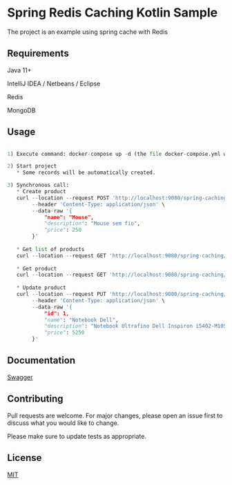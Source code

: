 # Spring Redis Caching Kotlin Sample

The project is an example using spring cache with Redis

## Requirements

Java 11+

IntelliJ IDEA / Netbeans / Eclipse

Redis

MongoDB

## Usage

```python

1) Execute command: docker-compose up -d (the file docker-compose.yml will be executed).

2) Start project
   * Some records will be automatically created. 

3) Synchronous call:
   * Create product
   curl --location --request POST 'http://localhost:9080/spring-caching/api/v1/products' \
        --header 'Content-Type: application/json' \
        --data-raw '{
            "name": "Mouse",
            "description": "Mouse sem fio",
            "price": 250
        }'
        
   * Get list of products
   curl --location --request GET 'http://localhost:9080/spring-caching/api/v1/products'
   
   * Get product
   curl --location --request GET 'http://localhost:9080/spring-caching/api/v1/products/1'
   
   * Update product
   curl --location --request PUT 'http://localhost:9080/spring-caching/api/v1/products/1' \
        --header 'Content-Type: application/json' \
        --data-raw '{
            "id": 1,
            "name": "Notebook Dell",
            "description": "Notebook Ultrafino Dell Inspiron i5402-M10S 14 Full HD 11ª Geração Intel Core i5",
            "price": 5250
        }'   
```

## Documentation

[Swagger](http://localhost:9080/spring-caching/swagger-ui/index.html)

## Contributing
Pull requests are welcome. For major changes, please open an issue first to discuss what you would like to change.

Please make sure to update tests as appropriate.

## License
[MIT](https://choosealicense.com/licenses/mit/)